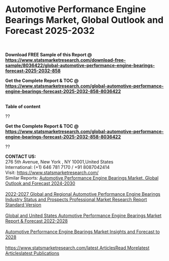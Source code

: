 <h1>Automotive Performance Engine Bearings Market, Global Outlook and Forecast 2025-2032</h1><br/><p><strong>Download FREE Sample of this Report @ <a href="https://www.statsmarketresearch.com/download-free-sample/8036422/global-automotive-performance-engine-bearings-forecast-2025-2032-858">https://www.statsmarketresearch.com/download-free-sample/8036422/global-automotive-performance-engine-bearings-forecast-2025-2032-858</a></strong></p>

<div><b>Get the Complete Report & TOC @ <a href="https://www.statsmarketresearch.com/global-automotive-performance-engine-bearings-forecast-2025-2032-858-8036422">https://www.statsmarketresearch.com/global-automotive-performance-engine-bearings-forecast-2025-2032-858-8036422</a></b></div>

<p><br />
<b>Table of content</b></p>

<p>??</p>

<div><b>Get the Complete Report & TOC @ <a href="https://www.statsmarketresearch.com/global-automotive-performance-engine-bearings-forecast-2025-2032-858-8036422">https://www.statsmarketresearch.com/global-automotive-performance-engine-bearings-forecast-2025-2032-858-8036422</a></b></div>

<p>??</p>

<p><b>CONTACT US:</b><br />
276 5th Avenue, New York , NY 10001,United States<br />
International: (+1) 646 781 7170 / +91 8087042414<br />
Visit: <a href="https://www.statsmarketresearch.com/">https://www.statsmarketresearch.com/</a><br />
Similar Reports: <a href="https://www.statsmarketresearch.com/global-automotive-performance-engine-bearings-forecast-2025-2032-858-8036422">Automotive Performance Engine Bearings Market, Global Outlook and Forecast 2024-2030</a><br />
<br />
<a href="https://www.statsmarketresearch.com/global-automotive-performance-engine-bearings-forecast-2025-2032-858-8036422">2022-2027 Global and Regional Automotive Performance Engine Bearings Industry Status and Prospects Professional Market Research Report Standard Version</a><br />
<br />
<a href="https://www.statsmarketresearch.com/global-automotive-performance-engine-bearings-forecast-2025-2032-858-8036422">Global and United States Automotive Performance Engine Bearings Market Report & Forecast 2022-2028</a><br />
<br />
<a href="https://www.statsmarketresearch.com/global-automotive-performance-engine-bearings-forecast-2025-2032-858-8036422">Automotive Performance Engine Bearings Market Insights and Forecast to 2028</a><br />
<br />
<a href="https://gyeongbokgung.com">https://www.statsmarketresearch.com/</a><a href="https://hallyeomaritime.com">latest Articles</a><a href="https://jingwansa.com">Read More</a><a href="https://nguoiviet.jp/">latest Articles</a><a href="https://www.intelmarketresearch.com/">latest Publications</a></p>
